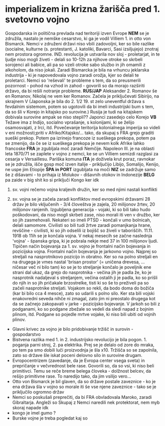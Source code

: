 # imperializem in krizna žarišča pred 1. svetovno vojno

Gospodarska in politična prevlada nad teritoriji izven Evrope
**NEM** se je združila, nastalo je nemške cesarstvo, ki ga je vodil Villiem 1. in otto von Bismarck. Nemci v združeni državi niso vbili zadovoljni, ker so bile razlike (socialne, kulturne (s. protestanti, J. katoliki, Bavarci, Sasi izsiljujejo) znotraj nem prostora ogromne. IND. revolucija je ustvarila nov sloj - proletarjat, in te ljudje niso mogli živeti - delali so 10-12h za njihove otroke so skrbeli sorojenci ali babice, ali pa so vzeli otroke sabo  službo in jih omamili z alkoholom, da niso jokali. Zaradi Bismarcka je bila na vrhuncu jeklarska industrija - ki je napovedovala vojno zaradi orožja, kjer so delali te proletarci. Nemci so 'reševali' te probleme s tem, da so preusmerili pozornost - pohod na vzhod in zahod - govorili so da morajo razširiti državo, da bi rešili notranje probleme.
**RUS/JAP** Aleksander 2. Romanov še en Romanov, Nikolaj ne vem ker Romanov. Začela je priključevati Sibirijo, na skrajnem V (Japonska je bila do 2. 1/2 19. st zelo uneventful država s fevdalnim sistemom, potem so ugotovili da bi imeli industrijski bum s tem, da so šli v Korejo in kitajsko po surovine.) Rusija je tudi na kitajskem dobivala surovine ampak se niso stepli?? Japonci zasedejo celo Korejo
**VB** Težave ima z Indijo, socialno vprašanje, s kolonijami, ki se želijo osamosvajati, z Irci, itd. Povečevanje teritorija kolonialnega imperija so videli v eni možnosti;priti v Afriko/Kitajsko/... tako, da skupaj s FRA grejo graditi sueški prekop. Potem pa izrinejo francoze iz sueškega prekopa, potem pa se zmenijo, da če se iz sueškega prekopa je nevem kolk Afrike lahko francoske
**FRA** je zgubljala moč zaradi Nemčije. Napoleon III. je na oblasti leta 1870/71 se zaplete v vojno z nemci, ke se un Villiem semizdi razglasi za cesarja v Versaillesu. Pariška komuna
**ITA** je doživela krut poraz, ravnokar se je združila, išče gosp moč izven italije - priključijo Libijo, Somalijo, Kenijo, ne uspe jim Etiopije
**ŠPA in PORT** izgubljata na moči
**NIZ** se zadržuje samo še z dišavami - to prihaja iz Molukov - dišavnih otokov in Indonezije
**BELG** pa zaide v big shit ko si priključi Kongo ker idk

1. sv. vojni rečemo vojna kraljevih družin, ker so med njimi nastali konflikti

2. sv. vojna se je začela zaradi konfliktov med evropskimi državami 28 držav je bilo vključenih - 3/4 človeštva je zajela, 20 milijonov žrtev, 20 milijonov ranjenih. Izgubljena generacija - vojaki, ki so bili tako hudo poškodovani, da niso mogli skrbeti zase, niso morali iti ven v družbo, ker so jih zasmehovali. Nekateri so imeli PTSD - končali v umo bolnicah, delali samomore. Civilisti so bili tudi žrtve zaradi pomanjkanja hrane, revščine - civilisti, ki so jih odselili iz bojišč so živeli v taboriščih. 11.11. 1918 ob 11ih se je končala vojna. V nekaj mesecih se začne naslednja 'vojna' - španska gripa, ki je pobrala nekje med 37 in 100 milijonov ljudi. Tipičen način bojevanja za 1. sv. vojno je frontalni način bojevanja in pozicijska vojna. Frontalni način bojevanja je jarkovno vojno. Najprej so streljali na nasprotnikovo pozicijo in obratno. Ker so na polno streljali en na drugega je vmes nastal 'brisan prostor' (= uničena drevesa, ... ničesar več ni bilo tam) ko se je to streljanje končalo je poveljnik ene strani dal ukaz, da grejo do nasprotnika - večina jih je padla že, ko je nasprotnik nadaljeval s streljanjem, večina ostalih ji je padla, ko so prišli do njih in so jih pričakale brzostrelke, tisti ki so še to preživeli pa so začeli nasprotnike streljati. Vojakom so rekli, da bodo doma do božiča (kar bi bilo cca 4 mesce), zato so udarili s polno silo. Ker sta bili vojski enakovredni seveda nihče ni zmagal, zato jim ni preostalo drugega kot da se začnejo zakopavati v jarke - pozicijsko bojevanje. V jarkoh so bili z podganami, ko so podgane zbežale so vedeli da sledi napad z bojnim plinom, itd. Podgane so pojedle mrtve vojake, ki niso bili ubiti od vojnih plinov. 
- Glavni krivec za vojno je bilo pridobivanje tržišč in surovin - gospodarstvo
- Bistvena razlika med 1. in 2. industrijsko revolucijo je bila pogon. 1. poganja parni stroj, 2. pa elektrika. Prej se je delalo od zore do mraka, po tem pa smo dobili luči proizvodnja je šla x10. Tržišča so se zapolnila, zato so države šle iskat poceni delovno silo in surovine drugam.
- Evropocentrizem (zavedanje, da je Evropa center vsega sveta) in prepričanje v večvrednost bele rase. Govorili so, da so vsi, ki niso beli primitivci. Temu se reče breme belega človeka - dolžnost belcev, da rešijo primitivne rase. To naredijo tako, da jim vsilijo vero...
- Otto von Bismarck je bil glaven, da so države postale zaveznice - ko je ena država šla v vojno so morale iti še vse njene zaveznice - tako se je priključilo ogromno držav 
- Nemci so poskušali preprečiti, da bi FRA obvladovala Maroko, zaradi Gibraltarja. Angleži so Skupaj z Nemci naredili nek protektorat, nem myb skoraj napade idk
- kongo je imel gumo ?
- Burske vojne je treba pogledat kaj so